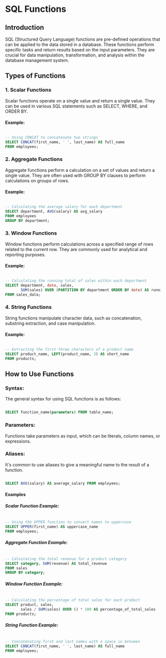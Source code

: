 # SQL Functions
## Introduction
SQL (Structured Query Language) functions are pre-defined operations that can be applied to the data stored in a database. These functions perform specific tasks and return results based on the input parameters. They are crucial for data manipulation, transformation, and analysis within the database management system.

## Types of Functions
### 1. Scalar Functions
Scalar functions operate on a single value and return a single value. They can be used in various SQL statements such as SELECT, WHERE, and ORDER BY.

#### Example:
```sql

-- Using CONCAT to concatenate two strings
SELECT CONCAT(first_name, ' ', last_name) AS full_name
FROM employees;
```
### 2. Aggregate Functions
Aggregate functions perform a calculation on a set of values and return a single value. They are often used with GROUP BY clauses to perform calculations on groups of rows.

#### Example:
```sql

-- Calculating the average salary for each department
SELECT department, AVG(salary) AS avg_salary
FROM employees
GROUP BY department;
```
### 3. Window Functions
Window functions perform calculations across a specified range of rows related to the current row. They are commonly used for analytical and reporting purposes.

#### Example:
```sql

-- Calculating the running total of sales within each department
SELECT department, date, sales,
       SUM(sales) OVER (PARTITION BY department ORDER BY date) AS running_total
FROM sales_data;
```
### 4. String Functions
String functions manipulate character data, such as concatenation, substring extraction, and case manipulation.

#### Example:
```sql

-- Extracting the first three characters of a product name
SELECT product_name, LEFT(product_name, 3) AS short_name
FROM products;
```

## How to Use Functions
### Syntax:

The general syntax for using SQL functions is as follows:

```sql

SELECT function_name(parameters) FROM table_name;
```
### Parameters:

Functions take parameters as input, which can be literals, column names, or expressions.

### Aliases:

It's common to use aliases to give a meaningful name to the result of a function.

```sql

SELECT AVG(salary) AS average_salary FROM employees;
```
#### Examples
##### Scalar Function Example:
```sql

-- Using the UPPER function to convert names to uppercase
SELECT UPPER(first_name) AS uppercase_name
FROM employees;
```
##### Aggregate Function Example:
```sql

-- Calculating the total revenue for a product category
SELECT category, SUM(revenue) AS total_revenue
FROM sales
GROUP BY category;
```
##### Window Function Example:
```sql

-- Calculating the percentage of total sales for each product
SELECT product, sales, 
       sales / SUM(sales) OVER () * 100 AS percentage_of_total_sales
FROM products;
```
##### String Function Example:
```sql

-- Concatenating first and last names with a space in between
SELECT CONCAT(first_name, ' ', last_name) AS full_name
FROM employees;
```
